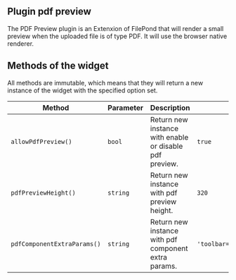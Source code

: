 ## Plugin pdf preview

The PDF Preview plugin is an Extenxion of FilePond that will render a small preview when the uploaded file is of type
PDF. It will use the browser native renderer.

## Methods of the widget

All methods are immutable, which means that they will return a new instance of the widget with the specified option set.

| Method                      | Parameter | Description                                             | Default                       |
|-----------------------------|-----------|---------------------------------------------------------|-------------------------------|
| `allowPdfPreview()`         | `bool`    | Return new instance with enable or disable pdf preview. | `true`                        |
| `pdfPreviewHeight()`        | `string`  | Return new instance with pdf preview height.            | `320`                         |
| `pdfComponentExtraParams()` | `string`  | Return new instance with pdf component extra params.    | `'toolbar=0&view=fit&page=1'` |
